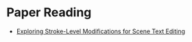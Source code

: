 # Paper Reading
- [Exploring Stroke-Level Modifications for Scene Text Editing](https://arxiv.org/pdf/2212.01982.pdf)